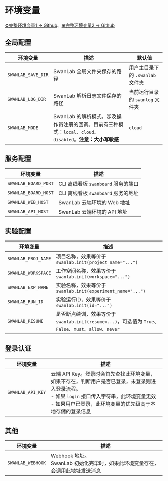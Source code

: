 # 环境变量

[⚙️完整环境变量1 -> Github](https://github.com/SwanHubX/SwanLab/blob/main/swanlab/env.py)、[⚙️完整环境变量2 -> Github](https://github.com/SwanHubX/SwanLab-Toolkit/blob/main/swankit/env.py)

## 全局配置

| 环境变量 | 描述 | 默认值 |
| --- | --- | --- |
| `SWANLAB_SAVE_DIR` | SwanLab 全局文件夹保存的路径 | 用户主目录下的 `.swanlab` 文件夹 |
| `SWANLAB_LOG_DIR` | SwanLab 解析日志文件保存的路径 | 当前运行目录的 `swanlog` 文件夹 |
| `SWANLAB_MODE` | SwanLab 的解析模式，涉及操作员注册的回调。目前有三种模式：`local`、`cloud`、`disabled`。**注意：大小写敏感** | `cloud` |

## 服务配置

| 环境变量 | 描述 | 
| --- | --- |
| `SWANLAB_BOARD_PORT` | CLI 离线看板 `swanboard` 服务的端口 |
| `SWANLAB_BOARD_HOST` | CLI 离线看板 `swanboard` 服务的地址 |
| `SWANLAB_WEB_HOST` | SwanLab 云端环境的 Web 地址 |
| `SWANLAB_API_HOST` | SwanLab 云端环境的 API 地址 |

## 实验配置

| 环境变量 | 描述 |
| --- | --- |
| `SWANLAB_PROJ_NAME` | 项目名称，效果等价于 `swanlab.init(project_name="...")` |
| `SWANLAB_WORKSPACE` | 工作空间名称，效果等价于 `swanlab.init(workspace="...")` |
| `SWANLAB_EXP_NAME` | 实验名称，效果等价于 `swanlab.init(experiment_name="...")` |
| `SWANLAB_RUN_ID` | 实验运行ID，效果等价于 `swanlab.init(id="...")` |
| `SWANLAB_RESUME` | 是否断点续训，效果等价于 `swanlab.init(resume=...)`，可选值为 `True`、`False`、`must`、`allow`、`never` |

## 登录认证

| 环境变量 | 描述 |
| --- | --- | 
| `SWANLAB_API_KEY` | 云端 API Key。登录时会首先查找此环境变量，如果不存在，判断用户是否已登录，未登录则进入登录流程。<br>- 如果 `login` 接口传入字符串，此环境变量无效<br>- 如果用户已登录，此环境变量的优先级高于本地存储的登录信息 |

## 其他

| 环境变量 | 描述 |
| --- | --- |
| `SWANLAB_WEBHOOK` | Webhook 地址。<br> SwanLab 初始化完毕时，如果此环境变量存在，会调用此地址发送消息 |